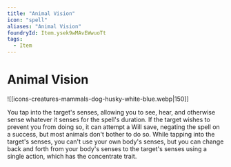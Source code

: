 ```yaml
---
title: "Animal Vision"
icon: "spell"
aliases: "Animal Vision"
foundryId: Item.ysek9wMAvEWwuoTt
tags:
  - Item
---
```


# Animal Vision
![[icons-creatures-mammals-dog-husky-white-blue.webp|150]]

You tap into the target's senses, allowing you to see, hear, and otherwise sense whatever it senses for the spell's duration. If the target wishes to prevent you from doing so, it can attempt a Will save, negating the spell on a success, but most animals don't bother to do so. While tapping into the target's senses, you can't use your own body's senses, but you can change back and forth from your body's senses to the target's senses using a single action, which has the concentrate trait.
